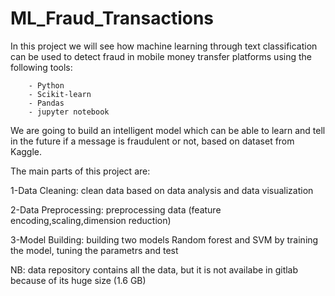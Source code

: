 # ML_Fraud_Transactions

In this project we will see how machine learning through text classification can be used to detect fraud in mobile money transfer platforms using the following tools:

		- Python
		- Scikit-learn
		- Pandas
		- jupyter notebook
	
We are going to build an intelligent model which can be able to learn and tell in the future if a message is fraudulent or not, based on dataset from Kaggle.

The main parts of this project are:

  1-Data Cleaning: 
	clean data based on data analysis and data visualization

  2-Data Preprocessing:
	preprocessing data (feature encoding,scaling,dimension reduction)

  3-Model Building: 
	building two models Random forest and SVM by training the model, tuning the parametrs and test 


NB: data repository contains all the data, but it is not availabe in gitlab because of its huge size (1.6 GB)
